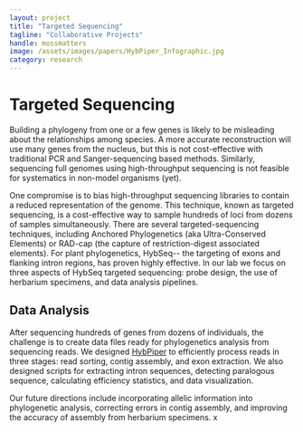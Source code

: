 ```yaml
---
layout: project
title: "Targeted Sequencing"
tagline: "Collaborative Projects"
handle: mossmatters
image: /assets/images/papers/HybPiper_Infographic.jpg
category: research
---
```


# Targeted Sequencing

Building a phylogeny from one or a few genes is likely to be misleading about the relationships among species. A more accurate reconstruction will use many genes from the nucleus, but this is not cost-effective with traditional PCR and Sanger-sequencing based methods. Similarly, sequencing full genomes using high-throughput sequencing is not feasible for systematics in non-model organisms (yet). 

One compromise is to bias high-throughput sequencing libraries to contain a reduced representation of the genome. This technique, known as targeted sequencing, is a cost-effective way to sample hundreds of loci from dozens of samples simultaneously. There are several targeted-sequencing techniques, including Anchored Phylogenetics (aka Ultra-Conserved Elements) or RAD-cap (the capture of restriction-digest associated elements). For plant phylogenetics, HybSeq-- the targeting of exons and flanking intron regions, has proven highly effective. In our lab we focus on three aspects of HybSeq targeted sequencing: probe design, the use of herbarium specimens, and data analysis pipelines.




## Data Analysis

After sequencing hundreds of genes from dozens of individuals, the challenge is to create data files ready for phylogenetics analysis from sequencing reads. We designed [HybPiper](github.com/mossmatters/HybPiper) to efficiently process reads in three stages: read sorting, contig assembly, and exon extraction. We also designed scripts for extracting intron sequences, detecting paralogous sequence, calculating efficiency statistics, and data visualization. 

Our future directions include incorporating allelic information into phylogenetic analysis, correcting errors in contig assembly, and improving the accuracy of assembly from herbarium specimens. x 